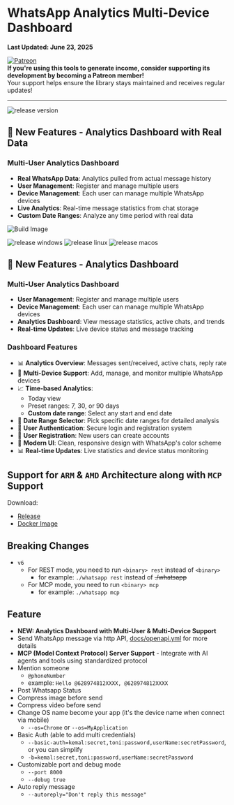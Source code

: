 # WhatsApp Analytics Multi-Device Dashboard

**Last Updated: June 23, 2025**

[![Patreon](https://img.shields.io/badge/Support%20on-Patreon-orange.svg)](https://www.patreon.com/c/aldinokemal)  
**If you're using this tools to generate income, consider supporting its development by becoming a Patreon member!**  
Your support helps ensure the library stays maintained and receives regular updates!
___

![release version](https://img.shields.io/github/v/release/aldinokemal/go-whatsapp-web-multidevice)

## 🚀 New Features - Analytics Dashboard with Real Data

### Multi-User Analytics Dashboard
- **Real WhatsApp Data**: Analytics pulled from actual message history
- **User Management**: Register and manage multiple users
- **Device Management**: Each user can manage multiple WhatsApp devices
- **Live Analytics**: Real-time message statistics from chat storage
- **Custom Date Ranges**: Analyze any time period with real data

![Build Image](https://github.com/aldinokemal/go-whatsapp-web-multidevice/actions/workflows/build-docker-image.yaml/badge.svg)

![release windows](https://github.com/aldinokemal/go-whatsapp-web-multidevice/actions/workflows/release-windows.yml/badge.svg)
![release linux](https://github.com/aldinokemal/go-whatsapp-web-multidevice/actions/workflows/release-linux.yml/badge.svg)
![release macos](https://github.com/aldinokemal/go-whatsapp-web-multidevice/actions/workflows/release-mac.yml/badge.svg)

## 🚀 New Features - Analytics Dashboard

### Multi-User Analytics Dashboard
- **User Management**: Register and manage multiple users
- **Device Management**: Each user can manage multiple WhatsApp devices
- **Analytics Dashboard**: View message statistics, active chats, and trends
- **Real-time Updates**: Live device status and message tracking

### Dashboard Features
- 📊 **Analytics Overview**: Messages sent/received, active chats, reply rate
- 📱 **Multi-Device Support**: Add, manage, and monitor multiple WhatsApp devices
- 📈 **Time-based Analytics**: 
  - Today view
  - Preset ranges: 7, 30, or 90 days
  - **Custom date range**: Select any start and end date
- 📅 **Date Range Selector**: Pick specific date ranges for detailed analysis
- 🔐 **User Authentication**: Secure login and registration system
- 👥 **User Registration**: New users can create accounts
- 🎨 **Modern UI**: Clean, responsive design with WhatsApp's color scheme
- 📊 **Real-time Updates**: Live statistics and device status monitoring

## Support for `ARM` & `AMD` Architecture along with `MCP` Support

Download:

- [Release](https://github.com/aldinokemal/go-whatsapp-web-multidevice/releases/latest)
- [Docker Image](https://hub.docker.com/r/aldinokemal2104/go-whatsapp-web-multidevice/tags)

## Breaking Changes

- `v6`
  - For REST mode, you need to run `<binary> rest` instead of `<binary>`
    - for example: `./whatsapp rest` instead of ~~./whatsapp~~
  - For MCP mode, you need to run `<binary> mcp`
    - for example: `./whatsapp mcp`

## Feature

- **NEW: Analytics Dashboard with Multi-User & Multi-Device Support**
- Send WhatsApp message via http API, [docs/openapi.yml](./docs/openapi.yaml) for more details
- **MCP (Model Context Protocol) Server Support** - Integrate with AI agents and tools using standardized protocol
- Mention someone
  - `@phoneNumber`
  - example: `Hello @628974812XXXX, @628974812XXXX`
- Post Whatsapp Status
- Compress image before send
- Compress video before send
- Change OS name become your app (it's the device name when connect via mobile)
  - `--os=Chrome` or `--os=MyApplication`
- Basic Auth (able to add multi credentials)
  - `--basic-auth=kemal:secret,toni:password,userName:secretPassword`, or you can simplify
  - `-b=kemal:secret,toni:password,userName:secretPassword`
- Customizable port and debug mode
  - `--port 8000`
  - `--debug true`
- Auto reply message
  - `--autoreply="Don't reply this message"`